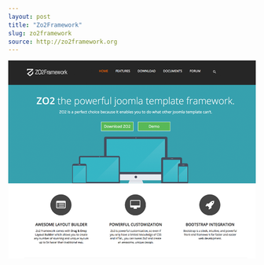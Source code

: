 ```yaml
---
layout: post
title: "Zo2Framework"
slug: zo2framework
source: http://zo2framework.org
---
```


<img src="/screenshots/zo2framework.png">
